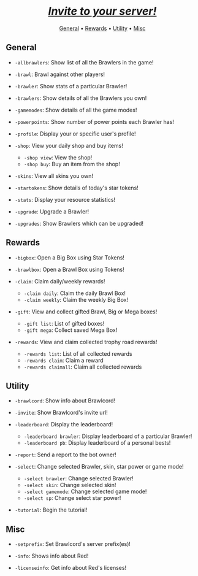 <h1 align="center"><i><a href="https://discordapp.com/oauth2/authorize?client_id=644118957917208576&scope=bot&permissions=321600&scope=bot">Invite to your server! </a></i></h1>

<p align="center">
  <a href="#general">General</a>
  •
  <a href="#rewards">Rewards</a>
  •
  <a href="#utility">Utility</a>
  •
  <a href="#misc">Misc</a>
</p>

## General

- `-allbrawlers`: Show list of all the Brawlers in the game!

- `-brawl`: Brawl against other players!

- `-brawler`: Show stats of a particular Brawler!

- `-brawlers`: Show details of all the Brawlers you own!

- `-gamemodes`: Show details of all the game modes!

- `-powerpoints`: Show number of power points each Brawler has!

- `-profile`: Display your or specific user's profile!

- `-shop`: View your daily shop and buy items!
  - `-shop view`: View the shop!
  - `-shop buy`: Buy an item from the shop!

- `-skins`: View all skins you own!

- `-startokens`: Show details of today's star tokens!

- `-stats`: Display your resource statistics!

- `-upgrade`: Upgrade a Brawler!

- `-upgrades`: Show Brawlers which can be upgraded!

## Rewards

- `-bigbox`: Open a Big Box using Star Tokens!

- `-brawlbox`: Open a Brawl Box using Tokens!

- `-claim`: Claim daily/weekly rewards!
  - `-claim daily`: Claim the daily Brawl Box!
  - `-claim weekly`: Claim the weekly Big Box!

- `-gift`: View and collect gifted Brawl, Big or Mega boxes!
  - `-gift list`: List of gifted boxes!
  - `-gift mega`: Collect saved Mega Box!

- `-rewards`: View and claim collected trophy road rewards!
  - `-rewards list`: List of all collected rewards
  - `-rewards claim`: Claim a reward
  - `-rewards claimall`: Claim all collected rewards

## Utility

- `-brawlcord`: Show info about Brawlcord!

- `-invite`: Show Brawlcord's invite url!

- `-leaderboard`: Display the leaderboard!
  - `-leaderboard brawler`: Display leaderboard of a particular Brawler!
  - `-leaderboard pb`: Display leaderboard of a personal bests!

- `-report`: Send a report to the bot owner!

- `-select`: Change selected Brawler, skin, star power or game mode!
  - `-select brawler`: Change selected Brawler!
  - `-select skin`: Change selected skin!
  - `-select gamemode`: Change selected game mode!
  - `-select sp`: Change select star power!

- `-tutorial`: Begin the tutorial!

## Misc

- `-setprefix`: Set Brawlcord's server prefix(es)!

- `-info`: Shows info about Red!

- `-licenseinfo`: Get info about Red's licenses!
